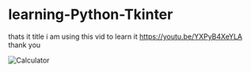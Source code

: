 # learning-Python-Tkinter
thats it title i am using this  vid to learn it 
https://youtu.be/YXPyB4XeYLA
thank you


![Calculator](<img src =https://github.com/Underemployed/learning-Python-Tkinter/blob/main/screenshots/Screenshot%20from%202022-12-27%2010-18-29.png width ="50">)